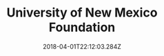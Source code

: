 ---
title: University of New Mexico Foundation
date: "2018-04-01T22:12:03.284Z"
excerpt: "Wordpress development and design for the UNMF site"

description: "<p></p>"
posttype: "portfolio"
thumbnail: unmf.png

role: "Wordpress Web developer"
client: "University of New Mexico"
dateProject: "July 2021 – "
location: "New Mexico, USA (remote)"

website: "https://www.unmfund.org/"
repository: ""

testimonial: ""
testimonialAuthor: ""
testimonialRole: ""
---